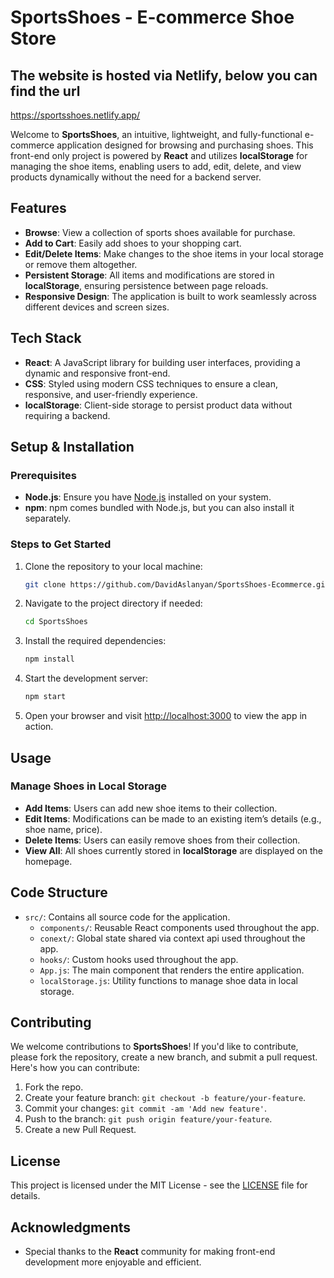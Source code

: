 # SportsShoes - E-commerce Shoe Store

## The website is hosted via Netlify, below you can find the url
https://sportsshoes.netlify.app/

Welcome to **SportsShoes**, an intuitive, lightweight, and fully-functional e-commerce application designed for browsing and purchasing shoes. This front-end only project is powered by **React** and utilizes **localStorage** for managing the shoe items, enabling users to add, edit, delete, and view products dynamically without the need for a backend server.

## Features

- **Browse**: View a collection of sports shoes available for purchase.
- **Add to Cart**: Easily add shoes to your shopping cart.
- **Edit/Delete Items**: Make changes to the shoe items in your local storage or remove them altogether.
- **Persistent Storage**: All items and modifications are stored in **localStorage**, ensuring persistence between page reloads.
- **Responsive Design**: The application is built to work seamlessly across different devices and screen sizes.

## Tech Stack

- **React**: A JavaScript library for building user interfaces, providing a dynamic and responsive front-end.
- **CSS**: Styled using modern CSS techniques to ensure a clean, responsive, and user-friendly experience.
- **localStorage**: Client-side storage to persist product data without requiring a backend.

## Setup & Installation

### Prerequisites

- **Node.js**: Ensure you have [Node.js](https://nodejs.org/) installed on your system.
- **npm**: npm comes bundled with Node.js, but you can also install it separately.

### Steps to Get Started

1. Clone the repository to your local machine:
    ```bash
    git clone https://github.com/DavidAslanyan/SportsShoes-Ecommerce.git
    ```
2. Navigate to the project directory if needed:
    ```bash
    cd SportsShoes
    ```
3. Install the required dependencies:
    ```bash
    npm install
    ```
4. Start the development server:
    ```bash
    npm start
    ```
5. Open your browser and visit [http://localhost:3000](http://localhost:3000) to view the app in action.

## Usage

### Manage Shoes in Local Storage
- **Add Items**: Users can add new shoe items to their collection.
- **Edit Items**: Modifications can be made to an existing item’s details (e.g., shoe name, price).
- **Delete Items**: Users can easily remove shoes from their collection.
- **View All**: All shoes currently stored in **localStorage** are displayed on the homepage.

## Code Structure

- `src/`: Contains all source code for the application.
  - `components/`: Reusable React components used throughout the app.
  - `conext/`: Global state shared via context api used throughout the app.
  - `hooks/`: Custom hooks used throughout the app.
  - `App.js`: The main component that renders the entire application.
  - `localStorage.js`: Utility functions to manage shoe data in local storage.

## Contributing

We welcome contributions to **SportsShoes**! If you'd like to contribute, please fork the repository, create a new branch, and submit a pull request. Here's how you can contribute:

1. Fork the repo.
2. Create your feature branch: `git checkout -b feature/your-feature`.
3. Commit your changes: `git commit -am 'Add new feature'`.
4. Push to the branch: `git push origin feature/your-feature`.
5. Create a new Pull Request.

## License

This project is licensed under the MIT License - see the [LICENSE](LICENSE) file for details.

## Acknowledgments

- Special thanks to the **React** community for making front-end development more enjoyable and efficient.
